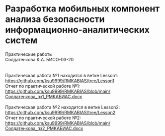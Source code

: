 # Разработка мобильных компонент анализа безопасности информационно-аналитических систем
Практические работы
\
Солдатенкова К.А. БИСО-03-20
\
\
\
Практическая работа №1 находится в ветке Lesson1: https://github.com/ksu9999/RMKABIAS/tree/Lesson1 
\
Отчет по практической работе №1: https://github.com/ksu9999/RMKABIAS/blob/main/Солдатенкова_пз1_РМКАБИАС.docx
\
\
Практическая работа №2 находится в ветке Lesson2: https://github.com/ksu9999/RMKABIAS/tree/Lesson2 
\
Отчет по практической работе №2: https://github.com/ksu9999/RMKABIAS/blob/main/Солдатенкова_пз2_РМКАБИАС.docx
